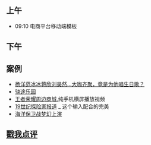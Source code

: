 ## 上午
* 09:10 电商平台移动端模板

## 下午

## 案例
* [杨洋范冰冰蒋欣刘昊然…大咖齐聚，竟是为他唱生日歌？](http://yhd.180shanghai.cn/index.php)
* [骁途乐园](https://open.weixin.qq.com/connect/oauth2/authorize?appid=wx9cdd26f2a0f2eb4c&redirect_uri=http%3a%2f%2fwx.e2capp.com%2fcallback%3fredirect_url%3dhttp%253a%252f%252fxtly.ser1.lingmu001.com%252fclient%252fhome%252findex.aspx%253fshare_openid%253doLaWUwRMEsyuW91KtR401avHLwHs%26share_openid%3doLaWUwRMEsyuW91KtR401avHLwHs&response_type=code&scope=snsapi_userinfo&state=xtly.suzuki#wechat_redirect)
* [王者荣耀周边商城](https://pvp.qq.com/cp/a20170703zb/index.html?ADTAG=tgi.wx.share.message),纯手机横屏播放视频
* [19世纪探险家报道](http://campaign.longines.com/185anniversary/html/)
_ 这个输入配合的完美
* [海洋保卫战梦幻上演](http://go.163.com/2017/0703/chimelong-wap/)

## [戳我点评](https://github.com/chinachenhuakang/work-detail/issues/4)
